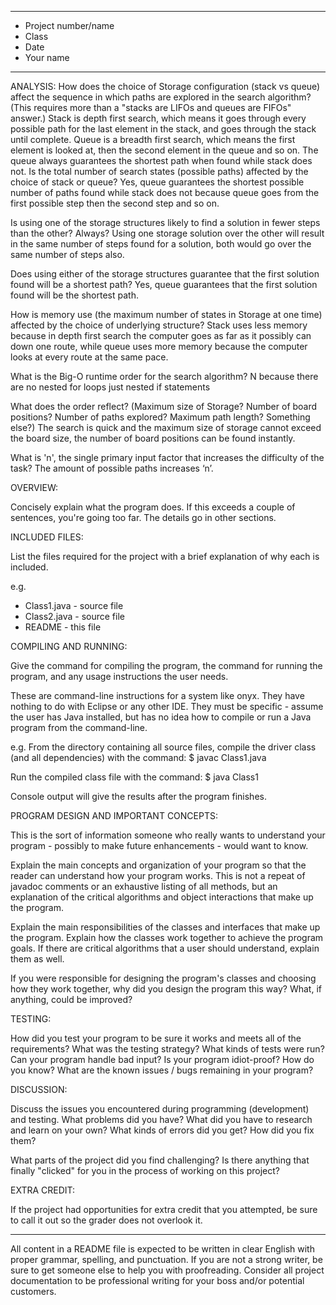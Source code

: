 ****************
* Project number/name
* Class
* Date
* Your name
**************** 
ANALYSIS:
How does the choice of Storage configuration (stack vs queue) affect the sequence in which paths are explored in the search algorithm? (This requires more than a "stacks are LIFOs and queues are FIFOs" answer.)
Stack is depth first search, which means it goes through every possible path for the last element in the stack, and goes through the stack until complete. Queue is a breadth first search, which means the first element is looked at, then the second element in the queue and so on. The queue always guarantees the shortest path when found while stack does not.
Is the total number of search states (possible paths) affected by the choice of stack or queue?
Yes, queue guarantees the shortest possible number of paths found while stack does not because queue goes from the first possible step then the second step and so on.

Is using one of the storage structures likely to find a solution in fewer steps than the other? Always?
Using one storage solution over the other will result in the same number of steps found for a solution, both would go over the same number of steps also.

Does using either of the storage structures guarantee that the first solution found will be a shortest path?
Yes, queue guarantees that the first solution found will be the shortest path.

How is memory use (the maximum number of states in Storage at one time) affected by the choice of underlying structure?
Stack uses less memory because in depth first search the computer goes as far as it possibly can down one route, while queue uses more memory because the computer looks at every route at the same pace.


What is the Big-O runtime order for the search algorithm?
N because there are no nested for loops just nested if statements

What does the order reflect? (Maximum size of Storage? Number of board positions? Number of paths explored? Maximum path length? Something else?)
The search is quick and the maximum size of storage cannot exceed the board size, the number of board positions can be found instantly.

What is 'n', the single primary input factor that increases the difficulty of the task?
The amount of possible paths increases ‘n’.


OVERVIEW:

 Concisely explain what the program does. If this exceeds a couple
 of sentences, you're going too far. The details go in other
 sections.


INCLUDED FILES:

 List the files required for the project with a brief
 explanation of why each is included.

 e.g.
 * Class1.java - source file
 * Class2.java - source file
 * README - this file


COMPILING AND RUNNING:

 Give the command for compiling the program, the command
 for running the program, and any usage instructions the
 user needs.
 
 These are command-line instructions for a system like onyx.
 They have nothing to do with Eclipse or any other IDE. They
 must be specific - assume the user has Java installed, but
 has no idea how to compile or run a Java program from the
 command-line.
 
 e.g.
 From the directory containing all source files, compile the
 driver class (and all dependencies) with the command:
 $ javac Class1.java

 Run the compiled class file with the command:
 $ java Class1

 Console output will give the results after the program finishes.


PROGRAM DESIGN AND IMPORTANT CONCEPTS:

 This is the sort of information someone who really wants to
 understand your program - possibly to make future enhancements -
 would want to know.

 Explain the main concepts and organization of your program so that
 the reader can understand how your program works. This is not a repeat
 of javadoc comments or an exhaustive listing of all methods, but an
 explanation of the critical algorithms and object interactions that make
 up the program.

 Explain the main responsibilities of the classes and interfaces that make
 up the program. Explain how the classes work together to achieve the program
 goals. If there are critical algorithms that a user should understand, 
 explain them as well.
 
 If you were responsible for designing the program's classes and choosing
 how they work together, why did you design the program this way? What, if 
 anything, could be improved? 

TESTING:

 How did you test your program to be sure it works and meets all of the
 requirements? What was the testing strategy? What kinds of tests were run?
 Can your program handle bad input? Is your program  idiot-proof? How do you 
 know? What are the known issues / bugs remaining in your program?


DISCUSSION:
 
 Discuss the issues you encountered during programming (development)
 and testing. What problems did you have? What did you have to research
 and learn on your own? What kinds of errors did you get? How did you 
 fix them?
 
 What parts of the project did you find challenging? Is there anything
 that finally "clicked" for you in the process of working on this project?
 
 
EXTRA CREDIT:

 If the project had opportunities for extra credit that you attempted,
 be sure to call it out so the grader does not overlook it.


----------------------------------------------------------------------------

All content in a README file is expected to be written in clear English with
proper grammar, spelling, and punctuation. If you are not a strong writer,
be sure to get someone else to help you with proofreading. Consider all project
documentation to be professional writing for your boss and/or potential
customers.
